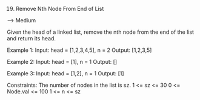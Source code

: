 19. Remove Nth Node From End of List

--> Medium

Given the head of a linked list, remove the nth node from the end of the list and return its head.

Example 1:
Input: head = [1,2,3,4,5], n = 2
Output: [1,2,3,5]

Example 2:
Input: head = [1], n = 1
Output: []

Example 3:
Input: head = [1,2], n = 1
Output: [1]
 

Constraints:
The number of nodes in the list is sz.
1 <= sz <= 30
0 <= Node.val <= 100
1 <= n <= sz